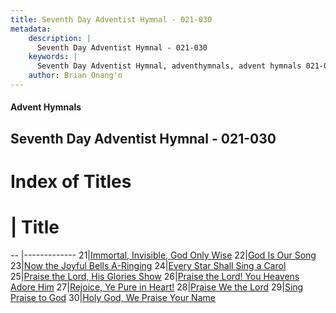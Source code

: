 ```yaml
---
title: Seventh Day Adventist Hymnal - 021-030
metadata:
    description: |
      Seventh Day Adventist Hymnal - 021-030
    keywords: |
      Seventh Day Adventist Hymnal, adventhymnals, advent hymnals 021-030
    author: Brian Onang'o
---
```


#### Advent Hymnals
## Seventh Day Adventist Hymnal - 021-030

# Index of Titles
# | Title                        
-- |-------------
21|[Immortal, Invisible, God Only Wise](/seventh-day-adventist-hymnal/001-100/021-030/Immortal,-Invisible,-God-Only-Wise)
22|[God Is Our Song](/seventh-day-adventist-hymnal/001-100/021-030/God-Is-Our-Song)
23|[Now the Joyful Bells A-Ringing](/seventh-day-adventist-hymnal/001-100/021-030/Now-the-Joyful-Bells-A-Ringing)
24|[Every Star Shall Sing a Carol](/seventh-day-adventist-hymnal/001-100/021-030/Every-Star-Shall-Sing-a-Carol)
25|[Praise the Lord, His Glories Show](/seventh-day-adventist-hymnal/001-100/021-030/Praise-the-Lord,-His-Glories-Show)
26|[Praise the Lord! You Heavens Adore Him](/seventh-day-adventist-hymnal/001-100/021-030/Praise-the-Lord!-You-Heavens-Adore-Him)
27|[Rejoice, Ye Pure in Heart!](/seventh-day-adventist-hymnal/001-100/021-030/Rejoice,-Ye-Pure-in-Heart!)
28|[Praise We the Lord](/seventh-day-adventist-hymnal/001-100/021-030/Praise-We-the-Lord)
29|[Sing Praise to God](/seventh-day-adventist-hymnal/001-100/021-030/Sing-Praise-to-God)
30|[Holy God, We Praise Your Name](/seventh-day-adventist-hymnal/001-100/021-030/Holy-God,-We-Praise-Your-Name)